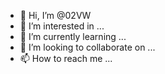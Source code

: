 - 👋 Hi, I’m @02VW
- 👀 I’m interested in ...
- 🌱 I’m currently learning ...
- 💞️ I’m looking to collaborate on ...
- 📫 How to reach me ...

<!---
02VW/02VW is a ✨ special ✨ repository because its `README.md` (this file) appears on your GitHub profile.
You can click the Preview link to take a look at your changes.
--->

